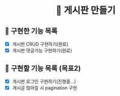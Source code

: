 <p align="middle" >  
</p>
<h1 align="middle">🎯 게시판 만들기</h1>

## 📝 구현한 기능 목록

- [X] 게시판 CRUD 구현하기(완료)
- [X] 게시판 댓글기능 구현하기(완료)

## 📝 구현할 기능 목록 (목표2)

- [X] 게시판 로그인 구현하기(진행중...)
- [X] 게시글 많아질 시 pagination 구현
